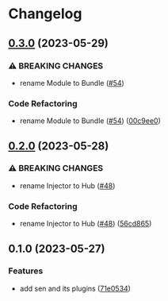 # Changelog

## [0.3.0](https://github.com/bongnv/sen/compare/pkg/sen/v0.2.0...pkg/sen/v0.3.0) (2023-05-29)


### ⚠ BREAKING CHANGES

* rename Module to Bundle ([#54](https://github.com/bongnv/sen/issues/54))

### Code Refactoring

* rename Module to Bundle ([#54](https://github.com/bongnv/sen/issues/54)) ([00c9ee0](https://github.com/bongnv/sen/commit/00c9ee014db17810a1a94573ffcf54459827ca1c))

## [0.2.0](https://github.com/bongnv/sen/compare/pkg/sen/v0.1.0...pkg/sen/v0.2.0) (2023-05-28)


### ⚠ BREAKING CHANGES

* rename Injector to Hub ([#48](https://github.com/bongnv/sen/issues/48))

### Code Refactoring

* rename Injector to Hub ([#48](https://github.com/bongnv/sen/issues/48)) ([56cd865](https://github.com/bongnv/sen/commit/56cd8653488dbad75b484fa8ab50ecfcecd5882e))

## 0.1.0 (2023-05-27)


### Features

* add sen and its plugins ([71e0534](https://github.com/bongnv/sen/commit/71e053405e97941a2e3b77881ccf79101e3e0a8d))
